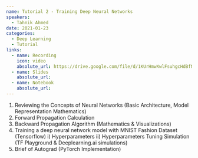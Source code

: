 ```yaml
---
name: Tutorial 2 - Training Deep Neural Networks
speakers:
  - Tahnik Ahmed 
date: 2021-01-23
categories:
  - Deep Learning
  - Tutorial
links:
  - name: Recording
    icon: video
    absolute_url: https://drive.google.com/file/d/1KUrHmwXwlFsuhgcHdBfNB4LUOobXEC5a/view?usp=sharing 
  - name: Slides
    absolute_url: 
  - name: Notebook
    absolute_url: 
---
```

1. Reviewing the Concepts of Neural Networks (Basic Architecture, Model Representation Mathematics)
2. Forward Propagation Calculation
3. Backward Propagation Algorithm (Mathematics & Visualizations)
4. Training a deep neural network model with MNIST Fashion Dataset (Tensorflow)
     i) Hyperparameters
     ii) Hyperparameters Tuning Simulation (TF Playground & Deeplearning.ai simulations)
5. Brief of Autograd (PyTorch Implementation)

